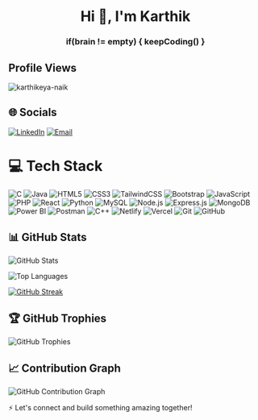 
<h1 align="center">Hi 👋, I'm Karthik</h1>
<h3 align="center">if(brain != empty) { keepCoding() }</h3>

## Profile Views
<p align="left"> <img src="https://komarev.com/ghpvc/?username=karthikeya-naik&label=Profile%20views&color=0e75b6&style=flat" alt="karthikeya-naik" /> </p>

## 🌐 Socials
[![LinkedIn](https://img.shields.io/badge/LinkedIn-%230077B5.svg?logo=linkedin&logoColor=white)](https://linkedin.com/in/karthikeyanaik) 
[![Email](https://img.shields.io/badge/Email-D14836?logo=gmail&logoColor=white)](mailto:banothkarthik8@gmail.com)

# 💻 Tech Stack
![C](https://img.shields.io/badge/C-00599C?style=flat&logo=c&logoColor=white)
![Java](https://img.shields.io/badge/java-%23ED8B00.svg?style=plastic&logo=openjdk&logoColor=white)
![HTML5](https://img.shields.io/badge/html5-%23E34F26.svg?style=plastic&logo=html5&logoColor=white)
![CSS3](https://img.shields.io/badge/css3-%231572B6.svg?style=plastic&logo=css3&logoColor=white)
![TailwindCSS](https://img.shields.io/badge/tailwindcss-%2338B2AC.svg?style=plastic&logo=tailwind-css&logoColor=white)
![Bootstrap](https://img.shields.io/badge/bootstrap-%238511FA.svg?style=plastic&logo=bootstrap&logoColor=white)
![JavaScript](https://img.shields.io/badge/javascript-%23323330.svg?style=plastic&logo=javascript&logoColor=%23F7DF1E)
![PHP](https://img.shields.io/badge/php-%23777BB4.svg?style=plastic&logo=php&logoColor=white)
![React](https://img.shields.io/badge/react-%2320232a.svg?style=plastic&logo=react&logoColor=%2361DAFB)
![Python](https://img.shields.io/badge/python-3670A0?style=plastic&logo=python&logoColor=ffdd54)
![MySQL](https://img.shields.io/badge/mysql-4479A1.svg?style=plastic&logo=mysql&logoColor=white)
![Node.js](https://img.shields.io/badge/node.js-6DA55F?style=plastic&logo=node.js&logoColor=white)
![Express.js](https://img.shields.io/badge/express.js-%23404d59.svg?style=plastic&logo=express&logoColor=%2361DAFB)
![MongoDB](https://img.shields.io/badge/MongoDB-%234ea94b.svg?style=plastic&logo=mongodb&logoColor=white)
![Power BI](https://img.shields.io/badge/Power_BI-F2C811?style=plastic&logo=powerbi&logoColor=black)
![Postman](https://img.shields.io/badge/Postman-FF6C37?style=plastic&logo=postman&logoColor=white)
![C++](https://img.shields.io/badge/c++-%2300599C.svg?style=plastic&logo=c%2B%2B&logoColor=white)
![Netlify](https://img.shields.io/badge/netlify-%23000000.svg?style=plastic&logo=netlify&logoColor=#00C7B7)
![Vercel](https://img.shields.io/badge/vercel-%23000000.svg?style=plastic&logo=vercel&logoColor=white)
![Git](https://img.shields.io/badge/git-%23F05033.svg?style=plastic&logo=git&logoColor=white)
![GitHub](https://img.shields.io/badge/github-%23121011.svg?style=plastic&logo=github&logoColor=white)


## 📊 GitHub Stats

![GitHub Stats](https://github-readme-stats.vercel.app/api?username=karthikeya-naik&show_icons=true&theme=dracula&count_private=true)

![Top Languages](https://github-readme-stats.vercel.app/api/top-langs/?username=karthikeya-naik&layout=compact&theme=dracula)

[![GitHub Streak](https://streak-stats.demolab.com?user=karthikeya-naik&theme=dracula)](https://git.io/streak-stats)

## 🏆 GitHub Trophies
![GitHub Trophies](https://github-profile-trophy.vercel.app/?username=karthikeya-naik&theme=dracula)

## 📈 Contribution Graph
![GitHub Contribution Graph](https://github-readme-activity-graph.vercel.app/graph?username=karthikeya-naik&theme=dracula)

⚡ Let's connect and build something amazing together!
